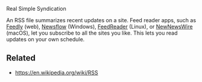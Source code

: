 Real Simple Syndication

An RSS file summarizes recent updates on a site. Feed reader apps, such as [Feedly](https://feedly.com) (web), [Newsflow](https://apps.microsoft.com/store/detail/newsflow/9NBLGGH58S5R) (Windows), [FeedReader](https://jangernert.github.io/FeedReader/) (Linux), or [NewNewsWire](https://netnewswire.com) (macOS), let you subscribe to all the sites you like. This lets you read updates on your own schedule.

## Related

* https://en.wikipedia.org/wiki/RSS
